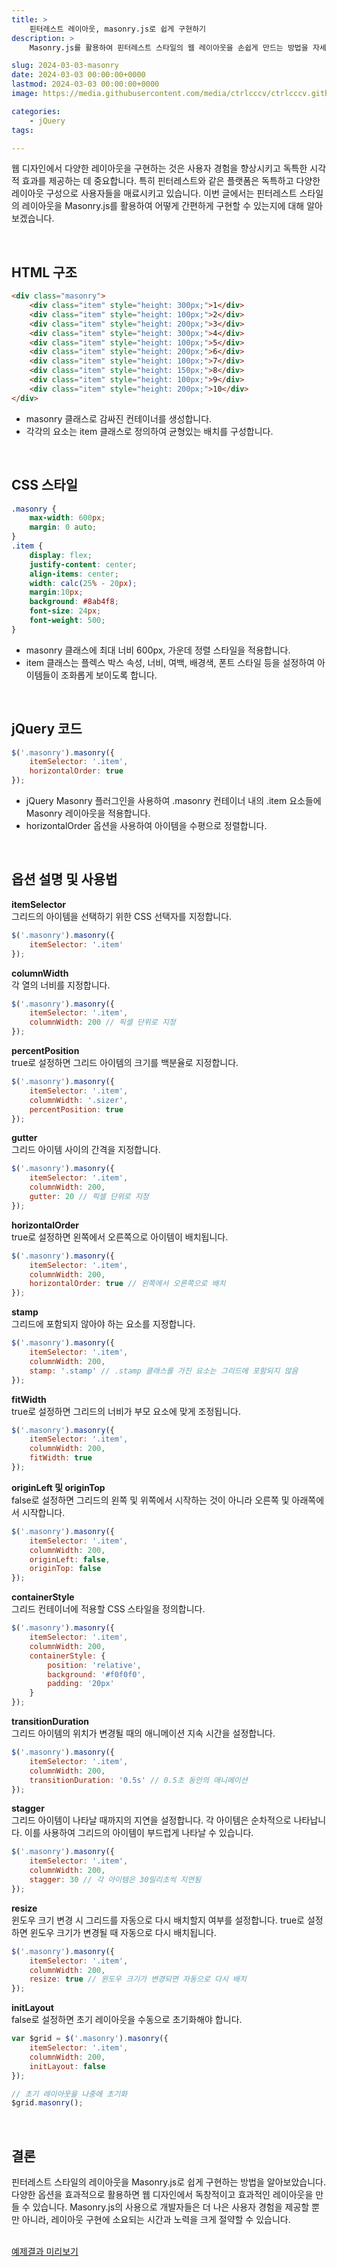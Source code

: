 ```yaml
---
title: >  
    핀터레스트 레이아웃, masonry.js로 쉽게 구현하기
description: >  
    Masonry.js를 활용하여 핀터레스트 스타일의 웹 레이아웃을 손쉽게 만드는 방법을 자세히 설명합니다.  

slug: 2024-03-03-masonry
date: 2024-03-03 00:00:00+0000
lastmod: 2024-03-03 00:00:00+0000
image: https://media.githubusercontent.com/media/ctrlcccv/ctrlcccv.github.io/master/assets/img/post/2024-03-03-masonry.webp

categories:
    - jQuery
tags:

---
```

웹 디자인에서 다양한 레이아웃을 구현하는 것은 사용자 경험을 향상시키고 독특한 시각적 효과를 제공하는 데 중요합니다. 특히 핀터레스트와 같은 플랫폼은 독특하고 다양한 레이아웃 구성으로 사용자들을 매료시키고 있습니다. 이번 글에서는 핀터레스트 스타일의 레이아웃을 Masonry.js를 활용하여 어떻게 간편하게 구현할 수 있는지에 대해 알아보겠습니다.  


<div class="ads_wrap">
<ins class="adsbygoogle"
     style="display:block; text-align:center;"
     data-ad-layout="in-article"
     data-ad-format="fluid"
     data-ad-client="ca-pub-8535540836842352"
     data-ad-slot="2974559225"></ins>
<script>
     (adsbygoogle = window.adsbygoogle || []).push({});
</script>
</div>

<br>

## HTML 구조

```html
<div class="masonry">
    <div class="item" style="height: 300px;">1</div>
    <div class="item" style="height: 100px;">2</div>
    <div class="item" style="height: 200px;">3</div>
    <div class="item" style="height: 300px;">4</div>
    <div class="item" style="height: 100px;">5</div>
    <div class="item" style="height: 200px;">6</div>
    <div class="item" style="height: 100px;">7</div>
    <div class="item" style="height: 150px;">8</div>
    <div class="item" style="height: 100px;">9</div>
    <div class="item" style="height: 200px;">10</div>
</div>
```
* masonry 클래스로 감싸진 컨테이너를 생성합니다.
* 각각의 요소는 item 클래스로 정의하여 균형있는 배치를 구성합니다.  
<br>

## CSS 스타일
```css
.masonry { 
    max-width: 600px; 
    margin: 0 auto; 
}
.item { 
    display: flex; 
    justify-content: center; 
    align-items: center; 
    width: calc(25% - 20px); 
    margin:10px; 
    background: #8ab4f8; 
    font-size: 24px; 
    font-weight: 500; 
}
```
* masonry 클래스에 최대 너비 600px, 가운데 정렬 스타일을 적용합니다.
* item 클래스는 플렉스 박스 속성, 너비, 여백, 배경색, 폰트 스타일 등을 설정하여 아이템들이 조화롭게 보이도록 합니다.  
<br>

## jQuery 코드
```js
$('.masonry').masonry({
    itemSelector: '.item',
    horizontalOrder: true
});
```

<div class="ads_wrap">
<ins class="adsbygoogle"
     style="display:block; text-align:center;"
     data-ad-layout="in-article"
     data-ad-format="fluid"
     data-ad-client="ca-pub-8535540836842352"
     data-ad-slot="2974559225"></ins>
<script>
     (adsbygoogle = window.adsbygoogle || []).push({});
</script>
</div>

* jQuery Masonry 플러그인을 사용하여 .masonry 컨테이너 내의 .item 요소들에 Masonry 레이아웃을 적용합니다.
* horizontalOrder 옵션을 사용하여 아이템을 수평으로 정렬합니다.  
<br>

## 옵션 설명 및 사용법

**itemSelector**  
그리드의 아이템을 선택하기 위한 CSS 선택자를 지정합니다.
```js
$('.masonry').masonry({
    itemSelector: '.item'
});
```

**columnWidth**  
각 열의 너비를 지정합니다.
```js
$('.masonry').masonry({
    itemSelector: '.item',
    columnWidth: 200 // 픽셀 단위로 지정
});
```

**percentPosition**  
true로 설정하면 그리드 아이템의 크기를 백분율로 지정합니다.
```js
$('.masonry').masonry({
    itemSelector: '.item',
    columnWidth: '.sizer',
    percentPosition: true
});
```

**gutter**  
그리드 아이템 사이의 간격을 지정합니다.  
```js
$('.masonry').masonry({
    itemSelector: '.item',
    columnWidth: 200,
    gutter: 20 // 픽셀 단위로 지정
});
```

**horizontalOrder**  
true로 설정하면 왼쪽에서 오른쪽으로 아이템이 배치됩니다.  
```js
$('.masonry').masonry({
    itemSelector: '.item',
    columnWidth: 200,
    horizontalOrder: true // 왼쪽에서 오른쪽으로 배치
});
```

**stamp**  
그리드에 포함되지 않아야 하는 요소를 지정합니다.  
```js
$('.masonry').masonry({
    itemSelector: '.item',
    columnWidth: 200,
    stamp: '.stamp' // .stamp 클래스를 가진 요소는 그리드에 포함되지 않음
});
```

**fitWidth**  
true로 설정하면 그리드의 너비가 부모 요소에 맞게 조정됩니다.  
```js
$('.masonry').masonry({
    itemSelector: '.item',
    columnWidth: 200,
    fitWidth: true
});
```

**originLeft 및 originTop**  
false로 설정하면 그리드의 왼쪽 및 위쪽에서 시작하는 것이 아니라 오른쪽 및 아래쪽에서 시작합니다.  
```js
$('.masonry').masonry({
    itemSelector: '.item',
    columnWidth: 200,
    originLeft: false,
    originTop: false
});
```

**containerStyle**  
그리드 컨테이너에 적용할 CSS 스타일을 정의합니다.  
```js
$('.masonry').masonry({
    itemSelector: '.item',
    columnWidth: 200,
    containerStyle: {
        position: 'relative',
        background: '#f0f0f0',
        padding: '20px'
    }
});
```

**transitionDuration**  
그리드 아이템의 위치가 변경될 때의 애니메이션 지속 시간을 설정합니다.  
```js
$('.masonry').masonry({
    itemSelector: '.item',
    columnWidth: 200,
    transitionDuration: '0.5s' // 0.5초 동안의 애니메이션
});
```

**stagger**  
그리드 아이템이 나타날 때까지의 지연을 설정합니다. 각 아이템은 순차적으로 나타납니다. 이를 사용하여 그리드의 아이템이 부드럽게 나타날 수 있습니다.  
```js
$('.masonry').masonry({
    itemSelector: '.item',
    columnWidth: 200,
    stagger: 30 // 각 아이템은 30밀리초씩 지연됨
});
```

**resize**  
윈도우 크기 변경 시 그리드를 자동으로 다시 배치할지 여부를 설정합니다. true로 설정하면 윈도우 크기가 변경될 때 자동으로 다시 배치됩니다.  
```js
$('.masonry').masonry({
    itemSelector: '.item',
    columnWidth: 200,
    resize: true // 윈도우 크기가 변경되면 자동으로 다시 배치
});
```

**initLayout**  
false로 설정하면 초기 레이아웃을 수동으로 초기화해야 합니다.  
```js
var $grid = $('.masonry').masonry({
    itemSelector: '.item',
    columnWidth: 200,
    initLayout: false
});

// 초기 레이아웃을 나중에 초기화
$grid.masonry();
```
<br>

## 결론
핀터레스트 스타일의 레이아웃을 Masonry.js로 쉽게 구현하는 방법을 알아보았습니다. 다양한 옵션을 효과적으로 활용하면 웹 디자인에서 독창적이고 효과적인 레이아웃을 만들 수 있습니다. Masonry.js의 사용으로 개발자들은 더 나은 사용자 경험을 제공할 뿐만 아니라, 레이아웃 구현에 소요되는 시간과 노력을 크게 절약할 수 있습니다.   
<br>

<div class="btn_wrap">
    <a href="https://ctrlcccv.github.io/ctrlcccv-demo/2024-03-03-masonry/" target="_blank">예제결과 미리보기</a>
</div>

